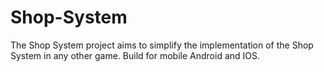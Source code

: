 # Shop-System

The Shop System project aims to simplify the implementation of the Shop System in any other game.
Build for mobile Android and IOS.
